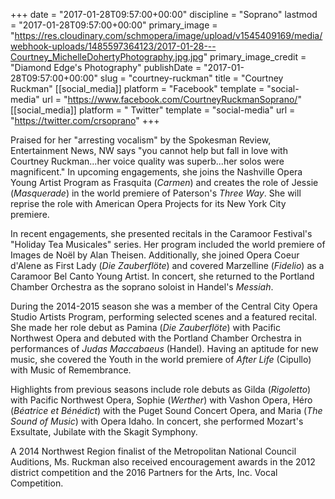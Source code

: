 +++
date = "2017-01-28T09:57:00+00:00"
discipline = "Soprano"
lastmod = "2017-01-28T09:57:00+00:00"
primary_image = "https://res.cloudinary.com/schmopera/image/upload/v1545409169/media/webhook-uploads/1485597364123/2017-01-28---Courtney_MichelleDohertyPhotography.jpg.jpg"
primary_image_credit = "Diamond Edge's Photography"
publishDate = "2017-01-28T09:57:00+00:00"
slug = "courtney-ruckman"
title = "Courtney Ruckman"
[[social_media]]
platform = "Facebook"
template = "social-media"
url = "https://www.facebook.com/CourtneyRuckmanSoprano/"
[[social_media]]
platform = " Twitter"
template = "social-media"
url = "https://twitter.com/crsoprano"
+++

Praised for her "arresting vocalism" by the Spokesman Review, Entertainment News, NW says "you cannot help but fall in love with Courtney Ruckman...her voice quality was superb...her solos were magnificent." In upcoming engagements, she joins the Nashville Opera Young Artist Program as Frasquita (*Carmen*) and creates the role of Jessie (*Masquerade*) in the world premiere of Paterson's *Three Way*. She will reprise the role with American Opera Projects for its New York City premiere. 

In recent engagements, she presented recitals in the Caramoor Festival's "Holiday Tea Musicales" series. Her program included the world premiere of Images de Noël by Alan Theisen. Additionally, she joined Opera Coeur d'Alene as First Lady (*Die Zauberflöte*) and covered Marzelline (*Fidelio*) as a Caramoor Bel Canto Young Artist. In concert, she returned to the Portland Chamber Orchestra as the soprano soloist in Handel's *Messiah*. 

During the 2014-2015 season she was a member of the Central City Opera Studio Artists Program, performing selected scenes and a featured recital. She made her role debut as Pamina (*Die Zauberflöte*) with Pacific Northwest Opera and debuted with the Portland Chamber Orchestra in performances of *Judas Maccabaeus* (Handel). Having an aptitude for new music, she covered the Youth in the world premiere of *After Life* (Cipullo) with Music of Remembrance. 

Highlights from previous seasons include role debuts as Gilda (*Rigoletto*) with Pacific Northwest Opera, Sophie (*Werther*) with Vashon Opera, Héro (*Béatrice et Bénédict*) with the Puget Sound Concert Opera, and Maria (*The Sound of Music*) with Opera Idaho. In concert, she performed Mozart's Exsultate, Jubilate with the Skagit Symphony. 

A 2014 Northwest Region finalist of the Metropolitan National Council Auditions, Ms. Ruckman also received encouragement awards in the 2012 district competition and the 2016 Partners for the Arts, Inc. Vocal Competition.
